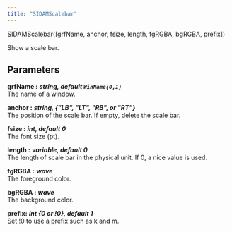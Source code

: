 ```yaml
---
title: "SIDAMScalebar"
---
```

<p class="function_definition">SIDAMScalebar(<span class="function_variables">[grfName, anchor, fsize, length, fgRGBA, bgRGBA, prefix]</span>)</p>

Show a scale bar.

## Parameters

**grfName :** ***string, default `WinName(0,1)`***  
The name of a window.

**anchor :** ***string, {"LB", "LT", "RB", or "RT"}***  
The position of the scale bar. If empty, delete the scale bar.

**fsize :** ***int, default 0***  
The font size (pt).

**length :** ***variable, default 0***  
The length of scale bar in the physical unit. If 0, a nice value is used.

**fgRGBA :** ***wave***  
The foreground color.

**bgRGBA :** ***wave***  
The background color.

**prefix:** ***int {0 or !0}, default 1***  
Set !0 to use a prefix such as k and m.
